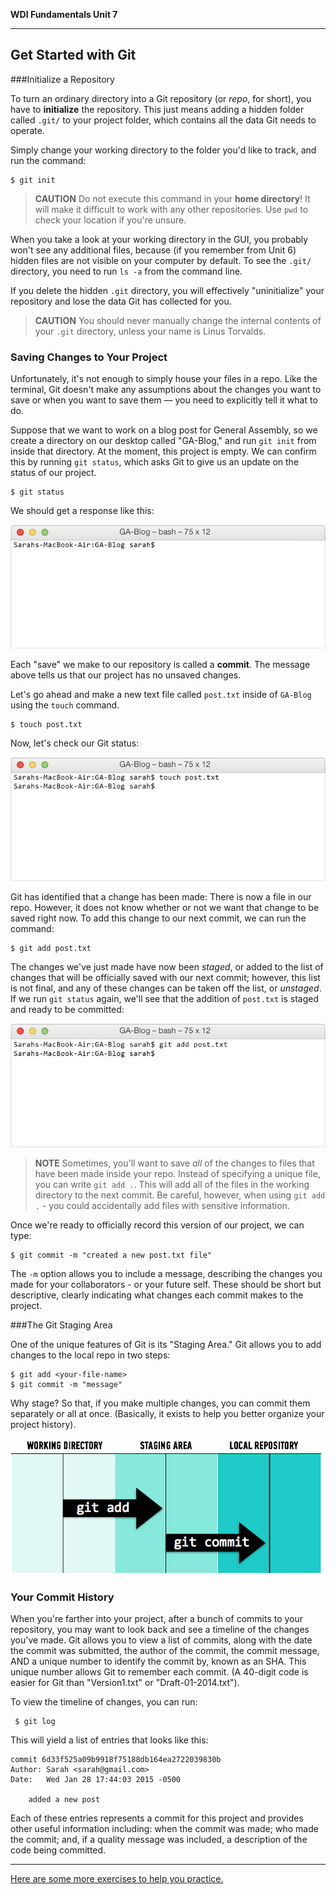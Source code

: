 **WDI Fundamentals Unit 7**

---

## Get Started with Git

###Initialize a Repository

To turn an ordinary directory into a Git repository (or *repo*, for short), you have to **initialize** the repository. This just means adding a hidden folder called `.git/` to your project folder, which contains all the data Git needs to operate.

Simply change your working directory to the folder you'd like to track, and run the command:

```
$ git init
```
> **CAUTION** Do not execute this command in your **home directory**! It will make it difficult to work with any other repositories. Use `pwd` to check your location if you're unsure.

When you take a look at your working directory in the GUI, you probably won't see any additional files, because (if you remember from Unit 6) hidden files are not visible on your computer by default. To see the `.git/` directory, you need to run `ls -a` from the command line.

If you delete the hidden `.git` directory, you will effectively "uninitialize" your repository and lose the data Git has collected for you.

> **CAUTION** You should never manually change the internal contents of your `.git` directory, unless your name is Linus Torvalds.

### Saving Changes to Your Project

Unfortunately, it's not enough to simply house your files in a repo. Like the terminal, Git doesn't make any assumptions about the changes you want to save or when you want to save them — you need to explicitly tell it what to do.

Suppose that we want to work on a blog post for General Assembly, so we create a directory on our desktop called "GA-Blog," and run `git init` from inside that directory. At the moment, this project is empty. We can confirm this by running `git status`, which asks Git to give us an update on the status of our project.

```
$ git status
```

We should get a response like this:

![Git Status of GA-Blog](../assets/chapter2/git_status.gif)

Each "save" we make to our repository is called a **commit**. The message above tells us that our project has no unsaved changes.

Let's go ahead and make a new text file called `post.txt` inside of `GA-Blog` using the `touch` command.

```
$ touch post.txt
```

Now, let's check our Git status:

![Git Status of GA-Blog](../assets/chapter2/git_status_untracked.gif)

Git has identified that a change has been made: There is now a file in our repo. However, it does not know whether or not we want that change to be saved right now. To add this change to our next commit, we can run the command:

```
$ git add post.txt
```
The changes we've just made have now been *staged*, or added to the list of changes that will be officially saved with our next commit; however, this list is not final, and any of these changes can be taken off the list, or *unstaged*. If we run `git status` again, we'll see that the addition of `post.txt` is staged and ready to be committed:

![Git Status of GA-Blog](../assets/chapter2/git_status_staged.gif)

> **NOTE** Sometimes, you'll want to save *all* of the changes to files that have been made inside your repo. Instead of specifying a unique file, you can write `git add .`. This will add all of the files in the working directory to the next commit. Be careful, however, when using `git add .` - you could accidentally add files with sensitive information.

Once we're ready to officially record this version of our project, we can type:

    $ git commit -m "created a new post.txt file"

The `-m` option allows you to include a message, describing the changes you made for your collaborators - or your future self. These should be short but descriptive, clearly indicating what changes each commit makes to the project.

###The Git Staging Area

One of the unique features of Git is its "Staging Area." Git allows you to add changes to the local repo in two steps:

```
$ git add <your-file-name>
$ git commit -m "message"
```

Why stage? So that, if you make multiple changes, you can commit them separately or all at once. (Basically, it exists to help you better organize your project history).

![Git Staging Area](../assets/chapter2/add_commit.png)



### Your Commit History

When you're farther into your project, after a bunch of commits to your repository, you may want to look back and see a timeline of the changes you've made. Git allows you to view a list of commits, along with the date the commit was submitted, the author of the commit, the commit message, AND a unique number to identify the commit by, known as an SHA. This unique number allows Git to remember each commit. (A 40-digit code is easier for Git than "Version1.txt" or "Draft-01-2014.txt").

To view the timeline of changes, you can run:

```
 $ git log
```

This will yield a list of entries that looks like this:

```
commit 6d33f525a09b9918f75188db164ea2722039830b
Author: Sarah <sarah@gmail.com>
Date:   Wed Jan 28 17:44:03 2015 -0500

    added a new post

```

Each of these entries represents a commit for this project and provides other useful information including: when the commit was made; who made the commit; and, if a quality message was included, a description of the code being committed.

---

[Here are some more exercises to help you practice.](04_exercise.md)

